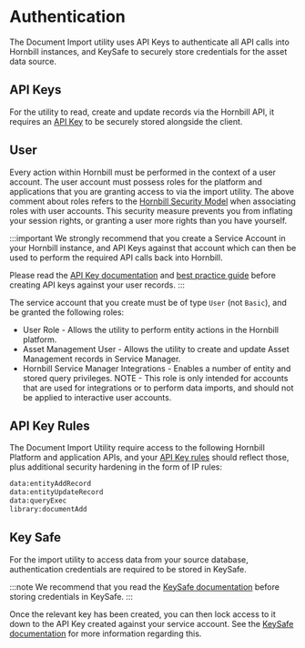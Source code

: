 # Authentication

The Document Import utility uses API Keys to authenticate all API calls into Hornbill instances, and KeySafe to securely store credentials for the asset data source.

## API Keys
For the utility to read, create and update records via the Hornbill API, it requires an [API Key](https://docs-internal.hornbill.com/esp-fundamentals/security/api-keys) to be securely stored alongside the client.

## User
Every action within Hornbill must be performed in the context of a user account. The user account must possess roles for the platform and applications that you are granting access to via the import utility. The above comment about roles refers to the [Hornbill Security Model](https://docs-internal.hornbill.com/esp-fundamentals/security/account-types) when associating roles with user accounts. This security measure prevents you from inflating your session rights, or granting a user more rights than you have yourself.

:::important
We strongly recommend that you create a Service Account in your Hornbill instance, and API Keys against that account which can then be used to perform the required API calls back into Hornbill.

Please read the [API Key documentation](https://docs-internal.hornbill.com/esp-fundamentals/security/api-keys) and [best practice guide](https://docs-internal.hornbill.com/esp-fundamentals/best-practice/platform-api-keys) before creating API keys against your user records.
:::

The service account that you create must be of type `User` (not `Basic`), and be granted the following roles:

- User Role - Allows the utility to perform entity actions in the Hornbill platform.
- Asset Management User - Allows the utility to create and update Asset Management records in Service Manager.
- Hornbill Service Manager Integrations - Enables a number of entity and stored query privileges. NOTE - This role is only intended for accounts that are used for integrations or to perform data imports, and should not be applied to interactive user accounts.

## API Key Rules

The Document Import Utility require access to the following Hornbill Platform and application APIs, and your [API Key rules](https://docs-internal.hornbill.com/esp-fundamentals/security/api-keys#api-key-rules) should reflect those, plus additional security hardening in the form of IP rules:

```cmd
data:entityAddRecord
data:entityUpdateRecord
data:queryExec
library:documentAdd
```

## Key Safe
For the import utility to access data from your source database, authentication credentials are required to be stored in KeySafe.

:::note
We recommend that you read the [KeySafe documentation](https://docs-internal.hornbill.com/esp-fundamentals/security/keysafe) before storing credentials in KeySafe.
:::

Once the relevant key has been created, you can then lock access to it down to the API Key created against your service account. See the [KeySafe documentation](https://docs-internal.hornbill.com/esp-fundamentals/security/keysafe#access-control-and-usability) for more information regarding this.